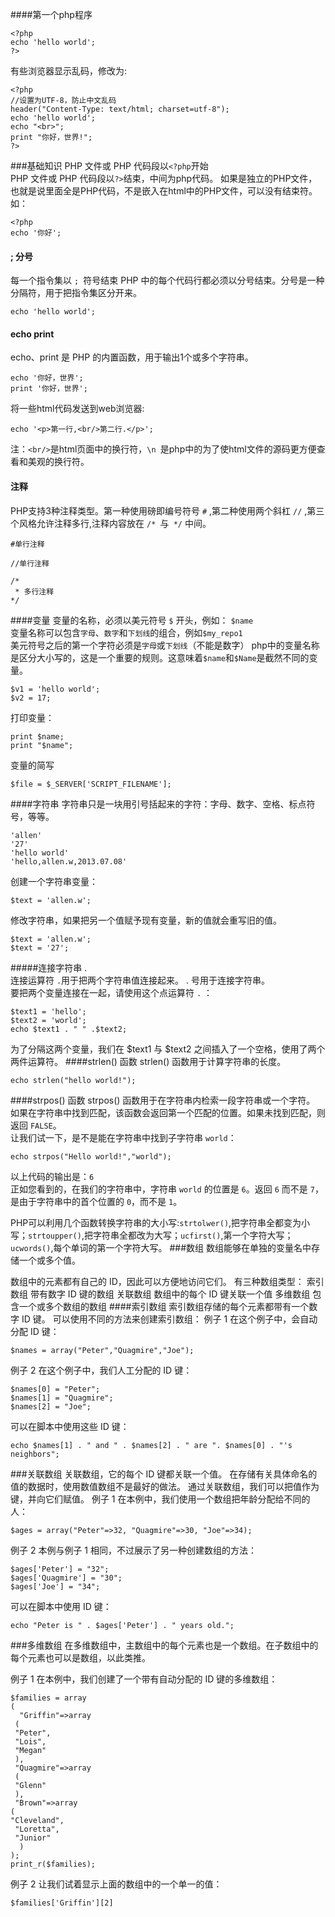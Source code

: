 ####第一个php程序

    <?php
    echo 'hello world';
    ?>

有些浏览器显示乱码，修改为:

    <?php
    //设置为UTF-8，防止中文乱码
    header("Content-Type: text/html; charset=utf-8");
    echo 'hello world';
    echo "<br>";
    print "你好，世界!";
    ?>

###基础知识
PHP 文件或 PHP 代码段以`<?php`开始        
PHP 文件或 PHP 代码段以`?>`结束，中间为php代码。 如果是独立的PHP文件，也就是说里面全是PHP代码，不是嵌入在html中的PHP文件，可以没有结束符。如：     

    <?php
    echo '你好';

####  ;  分号
每一个指令集以 `; `符号结束 PHP 中的每个代码行都必须以分号结束。分号是一种分隔符，用于把指令集区分开来。 

    echo 'hello world';

####  echo  print
echo、print 是 PHP 的内置函数，用于输出1个或多个字符串。  

    echo '你好，世界';
    print '你好，世界';

将一些html代码发送到web浏览器:

    echo '<p>第一行,<br/>第二行.</p>';

注：`<br/>`是html页面中的换行符，`\n `是php中的为了使html文件的源码更方便查看和美观的换行符。
#### 注释    
PHP支持3种注释类型。第一种使用磅即编号符号 `#`  ,第二种使用两个斜杠 `//`  ,第三个风格允许注释多行,注释内容放在 `/* `与` */` 中间。

    #单行注释
    
    //单行注释
    
    /*
     * 多行注释
    */

####变量
变量的名称，必须以美元符号 `$` 开头，例如： `$name`   
变量名称可以包含`字母`、`数字`和`下划线`的组合，例如`$my_repo1`         
美元符号之后的第一个字符必须是`字母`或`下划线`（不能是数字）
php中的变量名称是区分大小写的，这是一个重要的规则。这意味着`$name`和`$Name`是截然不同的变量。

    $v1 = 'hello world';
    $v2 = 17;

打印变量：

    print $name;
    print "$name";

变量的简写

    $file = $_SERVER['SCRIPT_FILENAME'];



####字符串
字符串只是一块用引号括起来的字符：字母、数字、空格、标点符号，等等。

    'allen'
    '27'
    'hello world'
    'hello,allen.w,2013.07.08'

创建一个字符串变量：

    $text = 'allen.w';

修改字符串，如果把另一个值赋予现有变量，新的值就会重写旧的值。

    $text = 'allen.w';
    $text = '27';

#####连接字符串  .  
连接运算符 `.`用于把两个字符串值连接起来。 . 号用于连接字符串。           
要把两个变量连接在一起，请使用这个点运算符 `.` ：

    $text1 = 'hello';
    $text2 = 'world';
    echo $text1 . " " .$text2;

为了分隔这两个变量，我们在 $text1 与 $text2 之间插入了一个空格，使用了两个两件运算符。
####strlen() 函数
strlen() 函数用于计算字符串的长度。

    echo strlen("hello world!");

####strpos() 函数
strpos() 函数用于在字符串内检索一段字符串或一个字符。          
如果在字符串中找到匹配，该函数会返回第一个匹配的位置。如果未找到匹配，则返回 `FALSE`。          
让我们试一下，是不是能在字符串中找到子字符串 `world`：

	echo strpos("Hello world!","world");

以上代码的输出是：`6`       
正如您看到的，在我们的字符串中，字符串 `world` 的位置是 `6`。返回 `6` 而不是 `7`，是由于字符串中的首个位置的 `0`，而不是 `1`。
        
PHP可以利用几个函数转换字符串的大小写:`strtolwer()`,把字符串全都变为小写；`strtoupper()`,把字符串全都改为大写；`ucfirst()`,第一个字符大写；`ucwords()`,每个单词的第一个字符大写。
###数组
数组能够在单独的变量名中存储一个或多个值。

数组中的元素都有自己的 ID，因此可以方便地访问它们。
有三种数组类型：
索引数组
带有数字 ID 键的数组
关联数组
数组中的每个 ID 键关联一个值
多维数组
包含一个或多个数组的数组
####索引数组
索引数组存储的每个元素都带有一个数字 ID 键。
可以使用不同的方法来创建索引数组：
例子 1
在这个例子中，会自动分配 ID 键：

	$names = array("Peter","Quagmire","Joe");

例子 2
在这个例子中，我们人工分配的 ID 键：

	$names[0] = "Peter";
	$names[1] = "Quagmire";
	$names[2] = "Joe";

可以在脚本中使用这些 ID 键：

	echo $names[1] . " and " . $names[2] . " are ". $names[0] . "'s neighbors";

###关联数组
关联数组，它的每个 ID 键都关联一个值。
在存储有关具体命名的值的数据时，使用数值数组不是最好的做法。
通过关联数组，我们可以把值作为键，并向它们赋值。
例子 1
在本例中，我们使用一个数组把年龄分配给不同的人：

	$ages = array("Peter"=>32, "Quagmire"=>30, "Joe"=>34);

例子 2
本例与例子 1 相同，不过展示了另一种创建数组的方法：

	$ages['Peter'] = "32";
	$ages['Quagmire'] = "30";
	$ages['Joe'] = "34";

可以在脚本中使用 ID 键：

	echo "Peter is " . $ages['Peter'] . " years old.";

###多维数组
在多维数组中，主数组中的每个元素也是一个数组。在子数组中的每个元素也可以是数组，以此类推。

例子 1
在本例中，我们创建了一个带有自动分配的 ID 键的多维数组：

	$families = array
	(
	  "Griffin"=>array
 	 (
 	 "Peter",
 	 "Lois",
 	 "Megan"
 	 ),
 	 "Quagmire"=>array
 	 (
 	 "Glenn"
 	 ),
 	 "Brown"=>array
  	(
  	"Cleveland",
 	 "Loretta",
 	 "Junior"
	  )
	);
	print_r($families);

例子 2
让我们试着显示上面的数组中的一个单一的值：

	$families['Griffin'][2]


